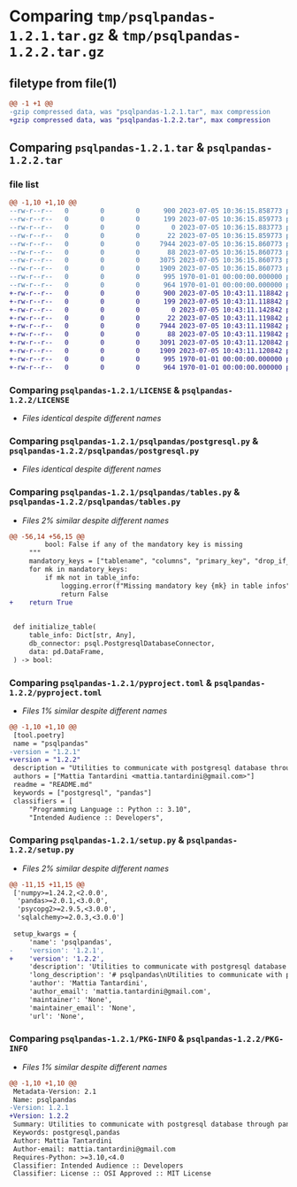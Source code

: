 # Comparing `tmp/psqlpandas-1.2.1.tar.gz` & `tmp/psqlpandas-1.2.2.tar.gz`

## filetype from file(1)

```diff
@@ -1 +1 @@
-gzip compressed data, was "psqlpandas-1.2.1.tar", max compression
+gzip compressed data, was "psqlpandas-1.2.2.tar", max compression
```

## Comparing `psqlpandas-1.2.1.tar` & `psqlpandas-1.2.2.tar`

### file list

```diff
@@ -1,10 +1,10 @@
--rw-r--r--   0        0        0      900 2023-07-05 10:36:15.858773 psqlpandas-1.2.1/LICENSE
--rw-r--r--   0        0        0      199 2023-07-05 10:36:15.859773 psqlpandas-1.2.1/README.md
--rw-r--r--   0        0        0        0 2023-07-05 10:36:15.883773 psqlpandas-1.2.1/psqlpandas/__init__.py
--rw-r--r--   0        0        0       22 2023-07-05 10:36:15.859773 psqlpandas-1.2.1/psqlpandas/__version__.py
--rw-r--r--   0        0        0     7944 2023-07-05 10:36:15.860773 psqlpandas-1.2.1/psqlpandas/postgresql.py
--rw-r--r--   0        0        0       88 2023-07-05 10:36:15.860773 psqlpandas-1.2.1/psqlpandas/scripts/script.py
--rw-r--r--   0        0        0     3075 2023-07-05 10:36:15.860773 psqlpandas-1.2.1/psqlpandas/tables.py
--rw-r--r--   0        0        0     1909 2023-07-05 10:36:15.860773 psqlpandas-1.2.1/pyproject.toml
--rw-r--r--   0        0        0      995 1970-01-01 00:00:00.000000 psqlpandas-1.2.1/setup.py
--rw-r--r--   0        0        0      964 1970-01-01 00:00:00.000000 psqlpandas-1.2.1/PKG-INFO
+-rw-r--r--   0        0        0      900 2023-07-05 10:43:11.118842 psqlpandas-1.2.2/LICENSE
+-rw-r--r--   0        0        0      199 2023-07-05 10:43:11.118842 psqlpandas-1.2.2/README.md
+-rw-r--r--   0        0        0        0 2023-07-05 10:43:11.142842 psqlpandas-1.2.2/psqlpandas/__init__.py
+-rw-r--r--   0        0        0       22 2023-07-05 10:43:11.119842 psqlpandas-1.2.2/psqlpandas/__version__.py
+-rw-r--r--   0        0        0     7944 2023-07-05 10:43:11.119842 psqlpandas-1.2.2/psqlpandas/postgresql.py
+-rw-r--r--   0        0        0       88 2023-07-05 10:43:11.119842 psqlpandas-1.2.2/psqlpandas/scripts/script.py
+-rw-r--r--   0        0        0     3091 2023-07-05 10:43:11.120842 psqlpandas-1.2.2/psqlpandas/tables.py
+-rw-r--r--   0        0        0     1909 2023-07-05 10:43:11.120842 psqlpandas-1.2.2/pyproject.toml
+-rw-r--r--   0        0        0      995 1970-01-01 00:00:00.000000 psqlpandas-1.2.2/setup.py
+-rw-r--r--   0        0        0      964 1970-01-01 00:00:00.000000 psqlpandas-1.2.2/PKG-INFO
```

### Comparing `psqlpandas-1.2.1/LICENSE` & `psqlpandas-1.2.2/LICENSE`

 * *Files identical despite different names*

### Comparing `psqlpandas-1.2.1/psqlpandas/postgresql.py` & `psqlpandas-1.2.2/psqlpandas/postgresql.py`

 * *Files identical despite different names*

### Comparing `psqlpandas-1.2.1/psqlpandas/tables.py` & `psqlpandas-1.2.2/psqlpandas/tables.py`

 * *Files 2% similar despite different names*

```diff
@@ -56,14 +56,15 @@
         bool: False if any of the mandatory key is missing
     """
     mandatory_keys = ["tablename", "columns", "primary_key", "drop_if_exists"]
     for mk in mandatory_keys:
         if mk not in table_info:
             logging.error(f"Missing mandatory key {mk} in table infos")
             return False
+    return True
 
 
 def initialize_table(
     table_info: Dict[str, Any],
     db_connector: psql.PostgresqlDatabaseConnector,
     data: pd.DataFrame,
 ) -> bool:
```

### Comparing `psqlpandas-1.2.1/pyproject.toml` & `psqlpandas-1.2.2/pyproject.toml`

 * *Files 1% similar despite different names*

```diff
@@ -1,10 +1,10 @@
 [tool.poetry]
 name = "psqlpandas"
-version = "1.2.1"
+version = "1.2.2"
 description = "Utilities to communicate with postgresql database through pandas dataframes."
 authors = ["Mattia Tantardini <mattia.tantardini@gmail.com>"]
 readme = "README.md"
 keywords = ["postgresql", "pandas"]
 classifiers = [
     "Programming Language :: Python :: 3.10",
     "Intended Audience :: Developers",
```

### Comparing `psqlpandas-1.2.1/setup.py` & `psqlpandas-1.2.2/setup.py`

 * *Files 2% similar despite different names*

```diff
@@ -11,15 +11,15 @@
 ['numpy>=1.24.2,<2.0.0',
  'pandas>=2.0.1,<3.0.0',
  'psycopg2>=2.9.5,<3.0.0',
  'sqlalchemy>=2.0.3,<3.0.0']
 
 setup_kwargs = {
     'name': 'psqlpandas',
-    'version': '1.2.1',
+    'version': '1.2.2',
     'description': 'Utilities to communicate with postgresql database through pandas dataframes.',
     'long_description': '# psqlpandas\nUtilities to communicate with postgresql database through pandas dataframes.\n\n## Installation\n```\npip install psqlpandas\n```\n\n## Usage\nDescribe how to launch and use psqlpandas project.\n',
     'author': 'Mattia Tantardini',
     'author_email': 'mattia.tantardini@gmail.com',
     'maintainer': 'None',
     'maintainer_email': 'None',
     'url': 'None',
```

### Comparing `psqlpandas-1.2.1/PKG-INFO` & `psqlpandas-1.2.2/PKG-INFO`

 * *Files 1% similar despite different names*

```diff
@@ -1,10 +1,10 @@
 Metadata-Version: 2.1
 Name: psqlpandas
-Version: 1.2.1
+Version: 1.2.2
 Summary: Utilities to communicate with postgresql database through pandas dataframes.
 Keywords: postgresql,pandas
 Author: Mattia Tantardini
 Author-email: mattia.tantardini@gmail.com
 Requires-Python: >=3.10,<4.0
 Classifier: Intended Audience :: Developers
 Classifier: License :: OSI Approved :: MIT License
```

